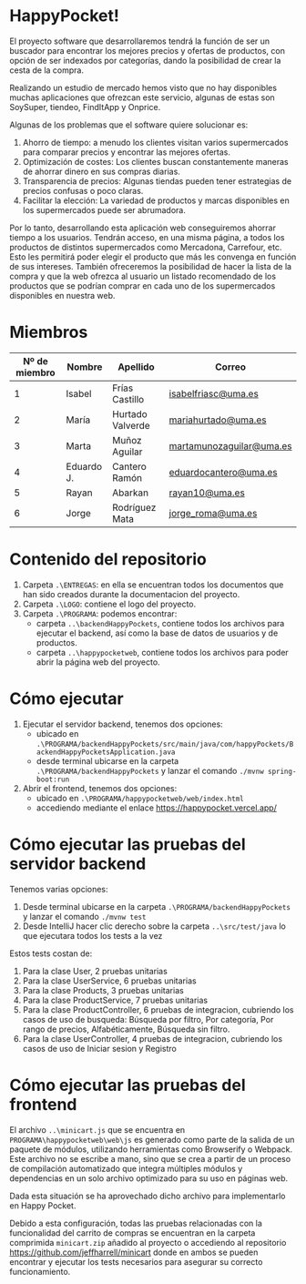 # HappyPocket!
El proyecto software que desarrollaremos tendrá la función de ser un buscador para encontrar los mejores precios y ofertas de productos, con opción de ser indexados por categorías, dando la posibilidad de crear la cesta de la compra. 

Realizando un estudio de mercado hemos visto que no hay disponibles muchas aplicaciones que ofrezcan este servicio, algunas de estas son SoySuper, tiendeo, FindItApp y Onprice.

Algunas de los problemas que el software quiere solucionar es: 
1. Ahorro de tiempo: a menudo los clientes visitan varios supermercados para comparar precios y encontrar las mejores ofertas. 
2. Optimización de costes: Los clientes buscan constantemente maneras de ahorrar dinero en sus compras diarias.
3. Transparencia de precios: Algunas tiendas pueden tener estrategias de precios confusas o poco claras. 
4. Facilitar la elección: La variedad de productos y marcas disponibles en los supermercados puede ser abrumadora. 

Por lo tanto, desarrollando esta aplicación web conseguiremos ahorrar tiempo a los usuarios. Tendrán acceso, en una misma página, a todos los productos de distintos supermercados como Mercadona, Carrefour, etc. Esto les permitirá poder elegir el producto que más les convenga en función de sus intereses. También ofreceremos la posibilidad de hacer la lista de la compra y que la web ofrezca al usuario un listado recomendado de los productos que se podrían comprar en cada uno de los supermercados disponibles en nuestra web.

# Miembros
|Nº de miembro| Nombre | Apellido | Correo|
|--|--|--|--|
| 1 | Isabel | Frías Castillo | isabelfriasc@uma.es |
| 2| María | Hurtado Valverde | mariahurtado@uma.es |
| 3| Marta | Muñoz Aguilar | martamunozaguilar@uma.es |
| 4| Eduardo J. | Cantero Ramón | eduardocantero@uma.es |
| 5| Rayan | Abarkan | rayan10@uma.es |
| 6| Jorge | Rodríguez Mata | jorge_roma@uma.es |

# Contenido del repositorio
1. Carpeta `.\ENTREGAS`: en ella se encuentran todos los documentos que han sido creados durante la documentacion del proyecto.
2. Carpeta `.\LOGO`: contiene el logo del proyecto.
3. Carpeta `.\PROGRAMA`: podemos encontrar:
   - carpeta `..\backendHappyPockets`, contiene todos los archivos para ejecutar el backend, así como la base de datos de usuarios y de productos.
   - carpeta `..\happypocketweb`, contiene todos los archivos para poder abrir la página web del proyecto.

# Cómo ejecutar
1. Ejecutar el servidor backend, tenemos dos opciones:
   - ubicado en `.\PROGRAMA/backendHappyPockets/src/main/java/com/happyPockets/BackendHappyPocketsApplication.java`
   - desde terminal ubicarse en la carpeta `.\PROGRAMA/backendHappyPockets` y lanzar el comando `./mvnw spring-boot:run`
2. Abrir el frontend, tenemos dos opciones: 
   - ubicado en `.\PROGRAMA/happypocketweb/web/index.html`
   - accediendo mediante el enlace https://happypocket.vercel.app/

# Cómo ejecutar las pruebas del servidor backend
Tenemos varias opciones:
1. Desde terminal ubicarse en la carpeta `.\PROGRAMA/backendHappyPockets` y lanzar el comando `./mvnw test`
2. Desde IntelliJ hacer clic derecho sobre la carpeta `..\src/test/java` lo que ejecutara todos los tests a la vez

Estos tests costan de:
1. Para la clase User, 2 pruebas unitarias 
2. Para la clase UserService, 6 pruebas unitarias 
3. Para la clase Products, 3 pruebas unitarias 
4. Para la clase ProductService, 7 pruebas unitarias 
5. Para la clase ProductController, 6 pruebas de integracion, cubriendo los casos de uso de busqueda: Búsqueda por filtro, Por categoría, Por rango de precios, Alfabéticamente, Búsqueda sin filtro. 
6. Para la clase UserController, 4 pruebas de integracion, cubriendo los casos de uso de Iniciar sesion y Registro

# Cómo ejecutar las pruebas del frontend
El archivo `..\minicart.js` que se encuentra en `PROGRAMA\happypocketweb\web\js` es generado como parte de la salida de un paquete de módulos, utilizando herramientas como Browserify o Webpack. Este archivo no se escribe a mano, sino que se crea a partir de un proceso de compilación automatizado que integra múltiples módulos y dependencias en un solo archivo optimizado para su uso en páginas web.

Dada esta situación se ha aprovechado dicho archivo para implementarlo en Happy Pocket.

Debido a esta configuración, todas las pruebas relacionadas con la funcionalidad del carrito de compras se encuentran en la carpeta comprimida `minicart.zip` añadido al proyecto o accediendo al repositorio https://github.com/jeffharrell/minicart donde en ambos se pueden encontrar y ejecutar los tests necesarios para asegurar su correcto funcionamiento.

